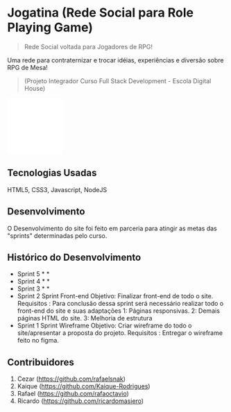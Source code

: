 # Jogatina (Rede Social para Role Playing Game)
> Rede Social voltada para Jogadores de RPG!

Uma rede para contraternizar e trocar idéias, experiências e diversão sobre RPG de Mesa!

>(Projeto Integrador Curso Full Stack Development - Escola Digital House)

![](tetris.gif)


## Tecnologias Usadas

HTML5, CSS3, Javascript, NodeJS

## Desenvolvimento

O Desenvolvimento do site foi feito em parceria para atingir as metas das "sprints" determinadas pelo curso.

## Histórico do Desenvolvimento

* Sprint 5
    * 
    *
* Sprint 4
    * 
    * 
* Sprint 3
    * 
    * 
* Sprint 2
    Sprint Front-end
    Objetivo: Finalizar front-end de todo o site.
    Requisitos : Para conclusão dessa sprint será necessário realizar todo o front-end do site e suas adaptações
    1: Páginas responsivas.
    2: Demais páginas HTML do site.
    3: Melhoria de estrutura
* Sprint 1
    Sprint Wireframe
    Objetivo: Criar wireframe do todo o site/apresentar a proposta do projeto.
    Requisitos : Entregar o wireframe feito no figma.
  

## Contribuidores

1. Cezar (https://github.com/rafaelsnak)
2. Kaique (https://github.com/Kaique-Rodrigues)
3. Rafael (https://github.com/rafaoctavio)
4. Ricardo (https://github.com/ricardomasiero)

